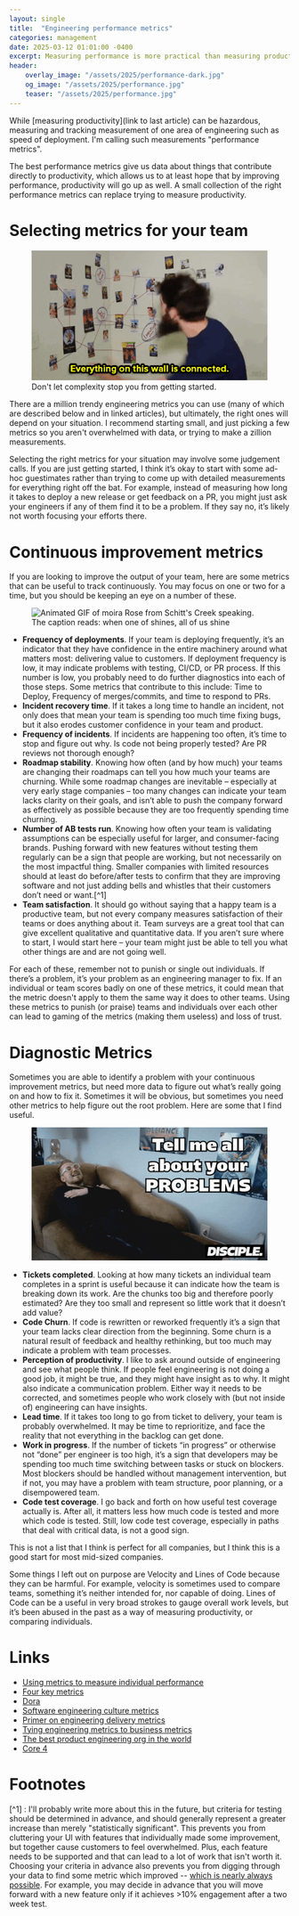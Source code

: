 ```yaml
---
layout: single
title:  "Engineering performance metrics"
categories: management
date: 2025-03-12 01:01:00 -0400
excerpt: Measuring performance is more practical than measuring productivity, and can have diagnostic benefits as well. Although it can be complex, starting simple can have a big impact.
header:
    overlay_image: "/assets/2025/performance-dark.jpg"
    og_image: "/assets/2025/performance.jpg"
    teaser: "/assets/2025/performance.jpg"
---
```


While [measuring productivity](link to last article) can be hazardous, measuring and tracking measurement of one area of engineering such as speed of deployment. I'm calling such measurements "performance metrics".

The best performance metrics give us data about things that contribute directly to productivity, which allows us to at least hope that by improving performance, productivity will go up as well. A small collection of the right performance metrics can replace trying to measure productivity.

# Selecting metrics for your team

<figure>
    <img
		 src="/assets/2025/connected.gif"
         alt="Animated GIF of a grizzled man in front of a wall of pictures connected in complex ways via yarn. The caption reads: Everything on this wall is connected.">
    <figcaption>Don't let complexity stop you from getting started.</figcaption>
</figure>

There are a million trendy engineering metrics you can use (many of which are described below and in linked articles), but ultimately, the right ones will depend on your situation. I recommend starting small, and just picking a few metrics so you aren't overwhelmed with data, or trying to make a zillion measurements.

Selecting the right metrics for your situation may involve some judgement calls. If you are just getting started, I think it’s okay to start with some ad-hoc guestimates rather than trying to come up with detailed measurements for everything right off the bat. For example, instead of measuring how long it takes to deploy a new release or get feedback on a PR, you might just ask your engineers if any of them find it to be a problem. If they say no, it’s likely not worth focusing your efforts there.

# Continuous improvement metrics

If you are looking to improve the output of your team, here are some metrics that can be useful to track continuously. You may focus on one or two for a time, but you should be keeping an eye on a number of these.

<figure>
    <img
		 src="/assets/2025/allshine.gif"
         alt="Animated GIF of moira Rose from Schitt's Creek speaking. The caption reads: when one of shines, all of us shine">
</figure>

* **Frequency of deployments**. If your team is deploying frequently, it’s an indicator that they have confidence in the entire machinery around what matters most: delivering value to customers. If deployment frequency is low, it may indicate problems with testing, CI/CD, or PR process. If this number is low, you probably need to do further diagnostics into each of those steps. Some metrics that contribute to this include: Time to Deploy, Frequency of merges/commits, and time to respond to PRs.
* **Incident recovery time**. If it takes a long time to handle an incident, not only does that mean your team is spending too much time fixing bugs, but it also erodes customer confidence in your team and product.
* **Frequency of incidents**. If incidents are happening too often, it’s time to stop and figure out why. Is code not being properly tested? Are PR reviews not thorough enough?
* **Roadmap stability**. Knowing how often (and by how much) your teams are changing their roadmaps can tell you how much your teams are churning. While some roadmap changes are inevitable – especially at very early stage companies – too many changes can indicate your team lacks clarity on their goals, and isn’t able to push the company forward as effectively as possible because they are too frequently spending time churning.
* **Number of AB tests run**. Knowing how often your team is validating assumptions can be especially useful for larger, and consumer-facing brands. Pushing forward with new features without testing them regularly can be a sign that people are working, but not necessarily on the most impactful thing. Smaller companies with limited resources should at least do before/after tests to confirm that they are improving software and not just adding bells and whistles that their customers don’t need or want.[^1]
* **Team satisfaction**. It should go without saying that a happy team is a productive team, but not every company measures satisfaction of their teams or does anything about it. Team surveys are a great tool that can give excellent qualitative and quantitative data. If you aren’t sure where to start, I would start here – your team might just be able to tell you what other things are and are not going well.

For each of these, remember not to punish or single out individuals. If there’s a problem, it’s your problem as an engineering manager to fix. If an individual or team scores badly on one of these metrics, it could mean that the metric doesn't apply to them the same way it does to other teams. Using these metrics to punish (or praise) teams and individuals over each other can lead to gaming of the metrics (making them useless) and loss of trust.

# Diagnostic Metrics
Sometimes you are able to identify a problem with your continuous improvement metrics, but need more data to figure out what’s really going on and how to fix it. Sometimes it will be obvious, but sometimes you need other metrics to help figure out the root problem. Here are some that I find useful.

<figure>
    <img
		 src="/assets/2025/let-it-out.gif"
         alt="Animated GIF of man in glasses on a couch. Caption reads: Tell me all your PROBLEMS. LET IT ALL OUT.">
</figure>

* **Tickets completed**. Looking at how many tickets an individual team completes in a sprint is useful because it can indicate how the team is breaking down its work. Are the chunks too big and therefore poorly estimated? Are they too small and represent so little work that it doesn’t add value?
* **Code Churn**. If code is rewritten or reworked frequently it’s a sign that your team lacks clear direction from the beginning. Some churn is a natural result of feedback and healthy rethinking, but too much may indicate a problem with team processes.
* **Perception of productivity**. I like to ask around outside of engineering and see what people think. If people feel engineering is not doing a good job, it might be true, and they might have insight as to why. It might also indicate a communication problem. Either way it needs to be corrected, and sometimes people who work closely with (but not inside of) engineering can have insights.
* **Lead time**. If it takes too long to go from ticket to delivery, your team is probably overwhelmed. It may be time to reprioritize, and face the reality that not everything in the backlog can get done.
* **Work in progress**. If the number of tickets “in progress” or otherwise not “done” per engineer is too high, it’s a sign that developers may be spending too much time switching between tasks or stuck on blockers. Most blockers should be handled without management intervention, but if not, you may have a problem with team structure, poor planning, or a disempowered team.
* **Code test coverage**. I go back and forth on how useful test coverage actually is. After all, it matters less how much code is tested and more which code is tested. Still, low code test coverage, especially in paths that deal with critical data, is not a good sign.

This is not a list that I think is perfect for all companies, but I think this is a good start for most mid-sized companies.

Some things I left out on purpose are Velocity and Lines of Code because they can be harmful. For example, velocity is sometimes used to compare teams, something it’s neither intended for, nor capable of doing. Lines of Code can be a useful in very broad strokes to gauge overall work levels, but it’s been abused in the past as a way of measuring productivity, or comparing individuals.

# Links

* [Using metrics to measure individual performance](https://lauratacho.com/blog/using-metrics-to-measure-individual-developer-performance)
* [Four key metrics](https://www.thoughtworks.com/en-de/radar/techniques/four-key-metrics)
* [Dora](https://dora.dev/)
* [Software engineering culture metrics](https://davidxiang.com/2021/02/10/software-engineering-culture-metrics/)
* [Primer on engineering delivery metrics](https://leaddev.com/software-quality/primer-engineering-delivery-metrics)
* [Tying engineering metrics to business metrics](https://icchasethi.medium.com/tying-engineering-metrics-to-business-metrics-f4df7651e026)
* [The best product engineering org in the world](https://www.jamesshore.com/v2/blog/2025/the-best-product-engineering-org-in-the-world)
* [Core 4](https://www.lennysnewsletter.com/p/introducing-core-4-the-best-way-to)

# Footnotes

[^1] : I'll probably write more about this in the future, but criteria for testing should be determined in advance, and should generally represent a greater increase than merely "statistically significant". This prevents you from cluttering your UI with features that individually made some improvement, but together cause customers to feel overwhelmed. Plus, each feature needs to be supported and that can lead to a lot of work that isn't worth it. Choosing your criteria in advance also prevents you from digging through your data to find some metric which improved -- [which is nearly always possible](https://en.wikipedia.org/wiki/Multiple_comparisons_problem). For example, you may decide in advance that you will move forward with a new feature only if it achieves >10% engagement after a two week test.
